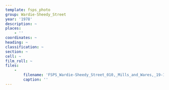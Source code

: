 ```yaml
---
template: fsps_photo
group: Wardie-Sheedy_Street
year: '1978'
description: ~
places:
    - ''
coordinates: ~
heading: ~
classification: ~
section: ~
cell: ~
film_roll: ~
files:
    -
        filename: 'FSPS_Wardie-Sheedy_Street_010,_Mills_and_Wares,_19-1-B,_1978.png'
        caption: ''
---
```

